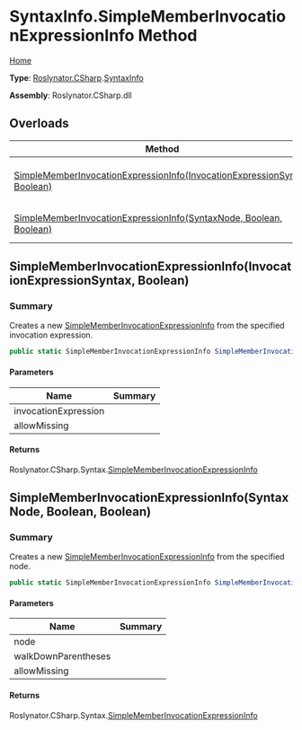 # SyntaxInfo\.SimpleMemberInvocationExpressionInfo Method

[Home](../../../../README.md)

**Type**: [Roslynator.CSharp](../../README.md)\.[SyntaxInfo](../README.md)

**Assembly**: Roslynator\.CSharp\.dll

## Overloads

| Method | Summary |
| ------ | ------- |
| [SimpleMemberInvocationExpressionInfo(InvocationExpressionSyntax, Boolean)](#Roslynator_CSharp_SyntaxInfo_SimpleMemberInvocationExpressionInfo_Microsoft_CodeAnalysis_CSharp_Syntax_InvocationExpressionSyntax_System_Boolean_) | Creates a new [SimpleMemberInvocationExpressionInfo](../../Syntax/SimpleMemberInvocationExpressionInfo/README.md) from the specified invocation expression\. |
| [SimpleMemberInvocationExpressionInfo(SyntaxNode, Boolean, Boolean)](#Roslynator_CSharp_SyntaxInfo_SimpleMemberInvocationExpressionInfo_Microsoft_CodeAnalysis_SyntaxNode_System_Boolean_System_Boolean_) | Creates a new [SimpleMemberInvocationExpressionInfo](../../Syntax/SimpleMemberInvocationExpressionInfo/README.md) from the specified node\. |

## SimpleMemberInvocationExpressionInfo\(InvocationExpressionSyntax, Boolean\)<a name="Roslynator_CSharp_SyntaxInfo_SimpleMemberInvocationExpressionInfo_Microsoft_CodeAnalysis_CSharp_Syntax_InvocationExpressionSyntax_System_Boolean_"></a>

### Summary

Creates a new [SimpleMemberInvocationExpressionInfo](../../Syntax/SimpleMemberInvocationExpressionInfo/README.md) from the specified invocation expression\.

```csharp
public static SimpleMemberInvocationExpressionInfo SimpleMemberInvocationExpressionInfo(InvocationExpressionSyntax invocationExpression, bool allowMissing = false)
```

#### Parameters

| Name | Summary |
| ---- | ------- |
| invocationExpression | |
| allowMissing | |

#### Returns

Roslynator\.CSharp\.Syntax\.[SimpleMemberInvocationExpressionInfo](../../Syntax/SimpleMemberInvocationExpressionInfo/README.md)

## SimpleMemberInvocationExpressionInfo\(SyntaxNode, Boolean, Boolean\)<a name="Roslynator_CSharp_SyntaxInfo_SimpleMemberInvocationExpressionInfo_Microsoft_CodeAnalysis_SyntaxNode_System_Boolean_System_Boolean_"></a>

### Summary

Creates a new [SimpleMemberInvocationExpressionInfo](../../Syntax/SimpleMemberInvocationExpressionInfo/README.md) from the specified node\.

```csharp
public static SimpleMemberInvocationExpressionInfo SimpleMemberInvocationExpressionInfo(SyntaxNode node, bool walkDownParentheses = true, bool allowMissing = false)
```

#### Parameters

| Name | Summary |
| ---- | ------- |
| node | |
| walkDownParentheses | |
| allowMissing | |

#### Returns

Roslynator\.CSharp\.Syntax\.[SimpleMemberInvocationExpressionInfo](../../Syntax/SimpleMemberInvocationExpressionInfo/README.md)

